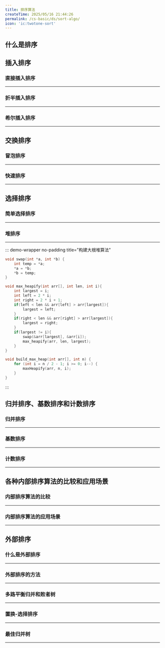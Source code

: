 ```yaml
---
title: 排序算法
createTime: 2025/05/16 21:44:26
permalink: /cs-basic/ds/sort-algo/
icon: 'ic:twotone-sort'
---
```


## **什么是排序**

## **插入排序**

### **直接插入排序**
---

### **折半插入排序**
---

### **希尔插入排序**
---

## **交换排序**

### **冒泡排序**
---

### **快速排序**
---

## **选择排序**

### **简单选择排序**
---

### **堆排序**

---

::: demo-wrapper no-padding title="构建大根堆算法"
```c
void swap(int *a, int *b) {
    int temp = *a; 
    *a = *b;      
    *b = temp;     
}

void max_heapify(int arr[], int len, int i){
	int largest = i;
	int left = 2 * i;
	int right = 2 * i + 1;
	if(left < len && arr[left] > arr[largest]){
		largest = left;
	}
	if(right < len && arr[right] > arr[largest]){
		largest = right;
	}
	if(largest != i){
		swap(&arr[largest], &arr[i]);
		max_heapify(arr, len, largest);
	}
}

void build_max_heap(int arr[], int n) {
    for (int i = n / 2 - 1; i >= 0; i--) {
        maxHeapify(arr, n, i);
    }
}
```
:::

## **归并排序、基数排序和计数排序**

### **归并排序**
---

### **基数排序**
---

### **计数排序**
---

## **各种内部排序算法的比较和应用场景**

### **内部排序算法的比较**
---

### **内部排序算法的应用场景**
---

## **外部排序**

### **什么是外部排序**
---

### **外部排序的方法**
---

### **多路平衡归并和败者树**
---

### **置换-选择排序**
---

### **最佳归并树**
---